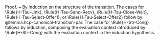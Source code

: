 Proof.
  ~ By induction on the structure of the transition.
    The cases for \Rule{H-Tau-Link}, \Rule{H-Tau-Send-Recv}, \Rule{H-Tau-Close-Wait}, \Rule{H-Tau-Select-Offer1}, or \Rule{H-Tau-Select-Offer2} follow by @lemma:hcp-canonical-transition-par.
    The case for \Rule{H-Str-Cong} follows by induction, composing the evaluation context introduced by \Rule{H-Str-Cong} with the evaluation context in the induction hypothesis.
